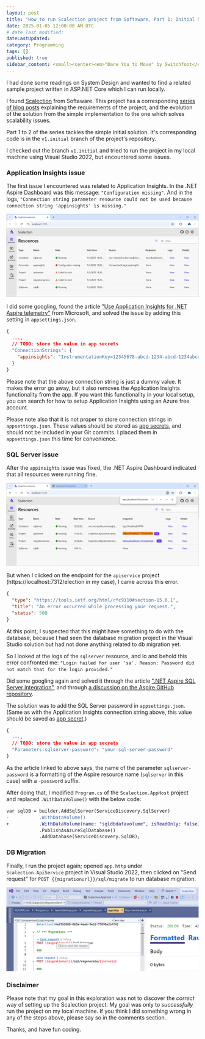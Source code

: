 ```yaml
---
layout: post
title: "How to run Scalection project from Softaware, Part 1: Initial Solution"
date: 2025-01-05 12:00:00 AM UTC
# date_last_modified: 
dateLastUpdated:
category: Programming
tags: []
published: true
sidebar_content: <small><center><em>"Dare You to Move" by Switchfoot</em></center></small> <iframe width="100%" src="https://www.youtube.com/embed/iOTcr9wKC-o?si=eJ5zIoBndzGe30-7" title="YouTube video player" frameborder="0" allow="accelerometer; autoplay; clipboard-write; encrypted-media; gyroscope; picture-in-picture; web-share" referrerpolicy="strict-origin-when-cross-origin" allowfullscreen></iframe>
---
```


I had done some readings on System Design and wanted to find a related sample project written in ASP.NET Core which I can run locally.

I found [Scalection](https://github.com/softawaregmbh/scalection) from Softaware. This project has a corresponding [series of blog posts](https://softaware.at/codeaware/building-a-scalable-web-application-with-asp-net-core-and-azure-1) explaining the requirements of the project, and the evolution of the solution from the simple implementation to the one which solves scalability issues.
    
Part 1 to 2 of the series tackles the simple initial solution. It's corresponding code is in the `v1.initial` branch of the project's repository.

I checked out the branch `v1.initial` and tried to run the project in my local machine using Visual Studio 2022, but encountered some issues.

### Application Insights issue

The first issue I encountered was related to Application Insights. In the .NET Aspire Dashboard was this message: `"Configuration missing"`. And in the logs, `"Connection string parameter resource could not be used because connection string 'appinsights' is missing."`

![](/images/2025/2025-01-05-scalection-aspire-01-appinsights-conn-string-missing-error.png)

I did some googling, found the article ["Use Application Insights for .NET Aspire telemetry"](https://learn.microsoft.com/en-us/dotnet/aspire/deployment/azure/application-insights) from Microsoft, and solved the issue by adding this setting in `appsettings.json`. 

``` json
{
  ...,
  // TODO: store the value in app secrets
  "ConnectionStrings": {
    "appinsights": "InstrumentationKey=12345678-abcd-1234-abcd-1234abcd5678;IngestionEndpoint=https://westus3-1.in.applicationinsights.azure.com"
  }
}
```

Please note that the above connection string is just a dummy value. It makes the error go away, but it also removes the Application Insights functionality from the app. If you want this functionality in your local setup, you can search for how to setup Application Insights using an Azure free account.

Please note also that it is not proper to store connection strings in `appsettings.json`. These values should be stored as [app secrets](https://learn.microsoft.com/en-us/aspnet/core/security/app-secrets), and should not be included in your Git commits. I placed them in `appsettings.json` this time for convenience.


### SQL Server issue

After the `appinsights` issue was fixed, the .NET Aspire Dashboard indicated that all resources were running fine. 

![](/images/2025/2025-01-05-scalection-aspire-02-all-running.png)

But when I clicked on the endpoint for the `apiservice` project (https://localhost:7312/election in my case), I came across this error.

``` json
{
  "type": "https://tools.ietf.org/html/rfc9110#section-15.6.1",
  "title": "An error occurred while processing your request.",
  "status": 500
}
```

At this point, I suspected that this might have something to do with the database, because I had seen the database migration project in the Visual Studio solution but had not done anything related to db migration yet.

So I looked at the logs of the `sqlserver` resource, and lo and behold this error confronted me: `"Login failed for user 'sa'. Reason: Password did not match that for the login provided."`

Did some googling again and solved it through the article [".NET Aspire SQL Server integration"](https://learn.microsoft.com/en-us/dotnet/aspire/database/sql-server-integration), and through [a discussion on the Aspire GitHub repository](https://github.com/dotnet/aspire/discussions/4770#discussioncomment-9948728).

The solution was to add the SQL Server password in `appsettings.json`. (Same as with the Application Insights connection string above, this value should be saved as [app secret](https://learn.microsoft.com/en-us/aspnet/core/security/app-secrets).)

``` json
{
  ...,
  // TODO: store the value in app secrets
  "Parameters:sqlserver-password": "your-sql-server-password"
}
```

As the article linked to above says, the name of the parameter `sqlserver-password` is a formatting of the Aspire resource name (`sqlserver` in this case) with a `-password` suffix.

After doing that, I modified `Program.cs` of the `Scalection.AppHost` project and replaced `.WithDataVolume()` with the below code:

``` diff
var sqlDB = builder.AddSqlServer(ServiceDiscovery.SqlServer)
-           .WithDataVolume()
+           .WithDataVolume(name: "sqldbdatavolume", isReadOnly: false)
            .PublishAsAzureSqlDatabase()
            .AddDatabase(ServiceDiscovery.SqlDB);
```

### DB Migration

Finally, I run the project again; opened `app.http` under `Scalection.ApiService` project in Visual Studio 2022, then clicked on "Send request" for `POST {{migrationurl}}/sql/migrate` to run database migration.

![](/images/2025/2025-01-05-scalection-vs2022-db-migration-through-http-request.png)




### Disclaimer

Please note that my goal in this exploration was not to discover the _correct_ way of setting up the Scalection project. My goal was only to _successfully_ run the project on my local machine. If you think I did something wrong in any of the steps above, please say so in the comments section.

Thanks, and have fun coding.
